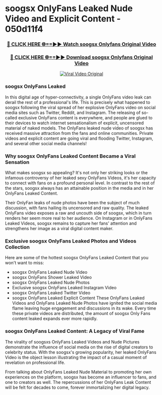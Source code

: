 # soogsx OnlyFans Leaked Nude Video and Explicit Content - 050d11f4

<div align="center">

### [🔴 CLICK HERE 🌐==►► Watch soogsx Onlyfans Original Video](https://aff.leakpic.com/?utm_medium=9dac6e3e92780789e695eb65dc45befdb20081c8&utm_campaign=Link_for_leakpic_com)

### [🔴 CLICK HERE 🌐==►► Download soogsx Onlyfans Original Video](https://aff.leakpic.com/?utm_medium=9dac6e3e92780789e695eb65dc45befdb20081c8&utm_campaign=Link_for_leakpic_com)

[![Viral Video Original](https://i.ibb.co.com/xMMVF88/686577567.gif)](https://aff.leakpic.com/?utm_medium=9dac6e3e92780789e695eb65dc45befdb20081c8&utm_campaign=Link_for_leakpic_com)

</div>

### soogsx OnlyFans Leaked
In this digital age of hyper-connectivity, a single OnlyFans video leak can derail the rest of a professional's life. This is precisely what happened to soogsx following the viral spread of her explosive OnlyFans video on social media sites such as Twitter, Reddit, and Instagram. The releasing of so-called exclusive OnlyFans content is everywhere, and people are glued to their devices to watch internet sensationalism of explicit, uncensored material of naked models. 
The OnlyFans leaked nude video of soogsx has received massive attraction from the fans and online communities. Private videos and explicit content are going viral and flooding Twitter, Instagram, and several other social media channels!

### Why soogsx OnlyFans Leaked Content Became a Viral Sensation
What makes soogsx so appealing? It's not only her striking looks or the infamous controversy of her leaked sexy OnlyFans Videos, it's her capacity to connect with fans on a profound personal level. In contrast to the rest of the stars, soogsx always has an attainable position in the media and in her OnlyFans Leaked Content.

Their OnlyFan leaks of nude photos have been the subject of much discussion, with fans hailing its uncensored and raw quality. The leaked OnlyFans video exposes a raw and uncouth side of soogsx, which in turn renders her seem more real to her audience. On Instagram or in OnlyFans Leaked Videos, soogsx remains to capture her fans' attention and strengthens her image as a viral digital content maker.

### Exclusive soogsx OnlyFans Leaked Photos and Videos Collection
Here are some of the hottest soogsx OnlyFans Leaked Content that you won't want to miss:
- soogsx OnlyFans Leaked Nude Video
- soogsx OnlyFans Shower Leaked Video
- soogsx OnlyFans Leaked Nude Photos
- Exclusive soogsx OnlyFans Leaked Instagram Video
- soogsx OnlyFans Leaked Twitter Video
- soogsx OnlyFans Leaked Explicit Content
These OnlyFans Leaked Videos and OnlyFans Leaked Nude Photos have ignited the social media flame leaving huge engagement and discussions in its wake. Every time these private videos are distributed, the amount of soogsx Only Fans content leaked expands ever more rapidly.

### soogsx OnlyFans Leaked Content: A Legacy of Viral Fame
The virality of soogsxs OnlyFans Leaked Videos and Nude Pictures demonstrate the influence of social media on the rise of digital creators to celebrity status. With the soogsx's growing popularity, her leaked OnlyFans Video is the object lesson illustrating the impact of a casual moment of revelation on professional life.

From talking about OnlyFans Leaked Nude Material to promoting her own experiences on the platform, soogsx has become an influencer to fans, and one to creators as well. The repercussions of her OnlyFans Leak Content will be felt for decades to come, forever immortalizing her digital legacy.
